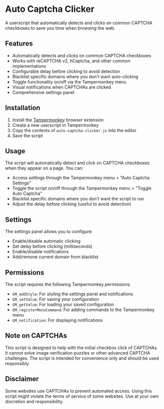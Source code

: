 # Auto Captcha Clicker

A userscript that automatically detects and clicks on common CAPTCHA checkboxes to save you time when browsing the web.

## Features

- Automatically detects and clicks on common CAPTCHA checkboxes
- Works with reCAPTCHA v2, hCaptcha, and other common implementations
- Configurable delay before clicking to avoid detection
- Blacklist specific domains where you don't want auto-clicking
- Toggle functionality on/off via the Tampermonkey menu
- Visual notifications when CAPTCHAs are clicked
- Comprehensive settings panel

## Installation

1. Install the [Tampermonkey](https://www.tampermonkey.net/) browser extension
2. Create a new userscript in Tampermonkey
3. Copy the contents of `auto-captcha-clicker.js` into the editor
4. Save the script

## Usage

The script will automatically detect and click on CAPTCHA checkboxes when they appear on a page. You can:

- Access settings through the Tampermonkey menu > "Auto Captcha Settings"
- Toggle the script on/off through the Tampermonkey menu > "Toggle Auto Captcha"
- Blacklist specific domains where you don't want the script to run
- Adjust the delay before clicking (useful to avoid detection)

## Settings

The settings panel allows you to configure:

- Enable/disable automatic clicking
- Set delay before clicking (milliseconds)
- Enable/disable notifications
- Add/remove current domain from blacklist

## Permissions

The script requires the following Tampermonkey permissions:

- `GM_addStyle`: For styling the settings panel and notifications
- `GM_setValue`: For saving your configuration
- `GM_getValue`: For loading your saved configuration
- `GM_registerMenuCommand`: For adding commands to the Tampermonkey menu
- `GM_notification`: For displaying notifications

## Note on CAPTCHAs

This script is designed to help with the initial checkbox click of CAPTCHAs. It cannot solve image verification puzzles or other advanced CAPTCHA challenges. The script is intended for convenience only and should be used responsibly.

## Disclaimer

Some websites use CAPTCHAs to prevent automated access. Using this script might violate the terms of service of some websites. Use at your own discretion and responsibility.
